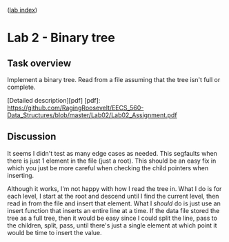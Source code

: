 ([lab index](https://github.com/RagingRoosevelt/eecs560-Data_Structures_Labs))

# Lab 2 - Binary tree

## Task overview

Implement a binary tree.  Read from a file assuming that the tree isn't full or complete.

[Detailed description][pdf]
[pdf]: https://github.com/RagingRoosevelt/EECS_560-Data_Structures/blob/master/Lab02/Lab02_Assignment.pdf

## Discussion

It seems I didn't test as many edge cases as needed.  This segfaults when there is just 1 element 
in the file (just a root).  This should be an easy fix in which you just be more careful when 
checking the child pointers when inserting.

Although it works, I'm not happy with how I read the tree in.  What I do is for each level, I start 
at the root and descend until I find the current level, then read in from the file and insert that 
element.  What I *should* do is just use an insert function that inserts an entire line at a time.
If the data file stored the tree as a full tree, then it would be easy since I could split the line,
pass to the children, split, pass, until there's just a single element at which point it would be 
time to insert the value.


